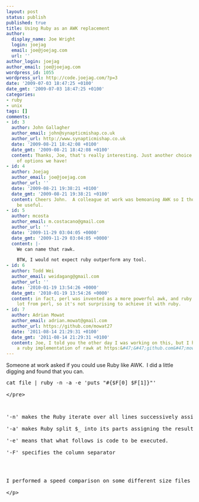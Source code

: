```yaml
---
layout: post
status: publish
published: true
title: Using Ruby as an AWK replacement
author:
  display_name: Joe Wright
  login: joejag
  email: joe@joejag.com
  url: ''
author_login: joejag
author_email: joe@joejag.com
wordpress_id: 1055
wordpress_url: http://code.joejag.com/?p=3
date: '2009-07-03 18:47:25 +0100'
date_gmt: '2009-07-03 18:47:25 +0100'
categories:
- ruby
- unix
tags: []
comments:
- id: 3
  author: John Gallagher
  author_email: john@synapticmishap.co.uk
  author_url: http://www.synapticmishap.co.uk
  date: '2009-08-21 18:42:08 +0100'
  date_gmt: '2009-08-21 18:42:08 +0100'
  content: Thanks, Joe, that's really interesting. Just another choice in the myriad
    of options we have!
- id: 4
  author: Joejag
  author_email: joe@joejag.com
  author_url: ''
  date: '2009-08-21 19:38:21 +0100'
  date_gmt: '2009-08-21 19:38:21 +0100'
  content: Cheers John.  A colleague at work was bemoaning AWK so I thought this would
    be useful.
- id: 5
  author: mcosta
  author_email: m.costacano@gmail.com
  author_url: ''
  date: '2009-11-29 03:04:05 +0000'
  date_gmt: '2009-11-29 03:04:05 +0000'
  content: |-
    We can name that rawk.

    BTW, I would not expect ruby outperform any tool.
- id: 6
  author: Todd Wei
  author_email: weidagang@gmail.com
  author_url: ''
  date: '2010-01-19 13:54:26 +0000'
  date_gmt: '2010-01-19 13:54:26 +0000'
  content: in fact, perl was invented as a more powerful awk, and ruby inherits a
    lot from perl, so it's not surprising to achieve it with ruby.
- id: 7
  author: Adrian Mowat
  author_email: adrian.mowat@gmail.com
  author_url: https://github.com/mowat27
  date: '2011-08-14 21:29:31 +0100'
  date_gmt: '2011-08-14 21:29:31 +0100'
  content: Joe, I told you the other day I was working on this, but I have published
    a ruby implementation of rawk at https:&#47;&#47;github.com&#47;mowat27&#47;rawk
---
```

<p>Someone at work asked if you could use Ruby like AWK.&nbsp; I did a little digging and found that you can.</p>
<pre class="sh_sh">
cat file | ruby -n -a -e 'puts "#{$F[0] $F[1]}"'<br />
<&#47;pre></p>
<p>'-n' makes the Ruby iterate over all lines successively assigning them to $_<br />
'-a' makes Ruby split $_ into its parts assigning the result to $F which is an array of strings<br />
'-e' means that what follows is code to be executed.<br />
'-F' specifies the column separator</p>
<p>
I performed a speed comparison on some different size files and operations.  For files under 500kb lines Ruby has comparable performance to AWK.  For anything larger then Ruby (1.8.6) is at best twice as slow.  Though I wouldn't expect a general purpose language to outperform a specialist tool.<br />
<&#47;p></p>
